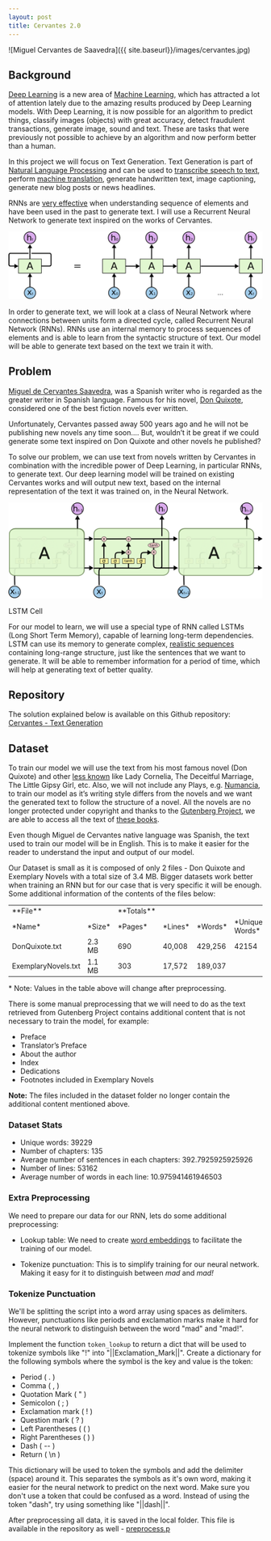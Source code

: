 ```yaml
---
layout: post
title: Cervantes 2.0
---
```

![Miguel Cervantes de Saavedra]({{ site.baseurl}}/images/cervantes.jpg)

## Background

[Deep Learning](https://en.wikipedia.org/wiki/Deep_learning) is a new area of [Machine Learning](https://en.wikipedia.org/wiki/Machine_learning), which has attracted a lot of attention lately due to the amazing results produced by Deep Learning models. With Deep Learning, it is now possible for an algorithm to predict things, classify images (objects) with great accuracy, detect fraudulent transactions, generate image, sound and text. These are tasks that were previously not possible to achieve by an algorithm and now perform better than a human.

In this project we will focus on Text Generation. Text Generation is part of [Natural Language Processing](https://en.wikipedia.org/wiki/Natural_language_processing) and can be used to [transcribe speech to text](http://www.jmlr.org/proceedings/papers/v32/graves14.pdf), perform [machine translation](http://arxiv.org/abs/1409.3215), generate handwritten text, image captioning, generate new blog posts or news headlines. 

RNNs are [very effective](http://karpathy.github.io/2015/05/21/rnn-effectiveness/) when understanding sequence of elements and have been used in the past to generate text. I will use a Recurrent Neural Network to generate text inspired on the works of Cervantes.

![Basic RNN -> Unrolled RNN](images/basic_unrolled_RNN.png)

In order to generate text, we will look at a class of Neural Network where connections between units form a directed cycle, called Recurrent Neural Network (RNNs). RNNs use an internal memory to process sequences of elements and is able to learn from the syntactic structure of text. Our model will be able to generate text based on the text we train it with.

## Problem

[Miguel de Cervantes Saavedra](https://en.wikipedia.org/wiki/Miguel_de_Cervantes), was a Spanish writer who is regarded as the greater writer in Spanish language. Famous for his novel, [Don Quixote](https://en.wikipedia.org/wiki/Don_Quixote), considered one of the best fiction novels ever written.

Unfortunately, Cervantes passed away 500 years ago and he will not be publishing new novels any time soon…. But, wouldn’t it be great if we could generate some text inspired on Don Quixote and other novels he published?

To solve our problem, we can use text from novels written by Cervantes in combination with the incredible power of Deep Learning, in particular RNNs, to generate text. Our deep learning model will be trained on existing Cervantes works and will output new text, based on the internal representation of the text it was trained on, in the Neural Network.  

![LSTM Cell](images/lstm_cell.png)

LSTM Cell

For our model to learn, we will use a special type of RNN called LSTMs (Long Short Term Memory), capable of learning long-term dependencies. LSTM can use its memory to generate complex, [realistic sequences](https://arxiv.org/pdf/1308.0850.pdf) containing long-range structure, just like the sentences that we want to generate. It will be able to remember information for a period of time, which will help at generating text of better quality. 

## Repository

The solution explained below is available on this Github repository: [Cervantes - Text Generation](https://github.com/ajmaradiaga/cervantes-text-generation)

## Dataset

To train our model we will use the text from his most famous novel (Don Quixote) and other [less known](http://www.gutenberg.org/cache/epub/14420/pg14420.txt) like Lady Cornelia, The Deceitful Marriage, The Little Gipsy Girl, etc. Also, we will not include any Plays, e.g. [Numancia](https://en.wikipedia.org/wiki/Miguel_de_Cervantes#La_Numancia), to train our model as it’s writing style differs from the novels and we want the generated text to follow the structure of a novel. All the novels are no longer protected under copyright and thanks to the [Gutenberg Project](https://www.gutenberg.org/), we are able to access all the text of [these books](https://www.gutenberg.org/ebooks/author/505).

Even though Miguel de Cervantes native language was Spanish, the text used to train our model will be in English. This is to make it easier for the reader to understand the input and output of our model.

Our Dataset is small as it is composed of only 2 files - Don Quixote and Exemplary Novels with a total size of 3.4 MB. Bigger datasets work better when training an RNN but for our case that is very specific it will be enough. Some additional information of the contents of the files below:

<table>
  <tr>
    <td>**File**</td>
    <td></td>
    <td>**Totals**</td>
    <td></td>
    <td></td>
    <td></td>
  </tr>
  <tr>
    <td>*Name*</td>
    <td>*Size*</td>
    <td>*Pages*</td>
    <td>*Lines*</td>
    <td>*Words*</td>
    <td>*Unique Words*</td>
  </tr>
  <tr>
    <td>DonQuixote.txt</td>
    <td>2.3 MB</td>
    <td>690</td>
    <td>40,008</td>
    <td>429,256</td>
    <td>42154</td>
  </tr>
  <tr>
    <td>ExemplaryNovels.txt</td>
    <td>1.1 MB</td>
    <td>303</td>
    <td>17,572</td>
    <td>189,037</td>
    <td></td>
  </tr>
</table>
* Note: Values in the table above will change after preprocessing.

There is some manual preprocessing that we will need to do as the text retrieved from Gutenberg Project contains additional content that is not necessary to train the model, for example:

* Preface
* Translator’s Preface
* About the author
* Index
* Dedications
* Footnotes included in Exemplary Novels

**Note:** The files included in the dataset folder no longer contain the additional content mentioned above.

### Dataset Stats

- Unique words: 39229
- Number of chapters: 135
- Average number of sentences in each chapters: 392.7925925925926
- Number of lines: 53162
- Average number of words in each line: 10.975941461946503

### Extra Preprocessing 
We need to prepare our data for our RNN, lets do some additional preprocessing:
* Lookup table: We need to create [word embeddings](https://www.tensorflow.org/tutorials/word2vec#motivation_why_learn_word_embeddings) to facilitate the training of our model. 

* Tokenize punctuation: This is to simplify training for our neural network. Making it easy for it to distinguish between *mad* and *mad!*

### Tokenize Punctuation
We'll be splitting the script into a word array using spaces as delimiters.  However, punctuations like periods and exclamation marks make it hard for the neural network to distinguish between the word "mad" and "mad!".

Implement the function `token_lookup` to return a dict that will be used to tokenize symbols like "!" into "||Exclamation_Mark||".  Create a dictionary for the following symbols where the symbol is the key and value is the token:
- Period ( . )
- Comma ( , )
- Quotation Mark ( " )
- Semicolon ( ; )
- Exclamation mark ( ! )
- Question mark ( ? )
- Left Parentheses ( ( )
- Right Parentheses ( ) )
- Dash ( -- )
- Return ( \n )

This dictionary will be used to token the symbols and add the delimiter (space) around it.  This separates the symbols as it's own word, making it easier for the neural network to predict on the next word. Make sure you don't use a token that could be confused as a word. Instead of using the token "dash", try using something like "||dash||".

After preprocessing all data, it is saved in the local folder. This file is available in the repository as well - [preprocess.p](https://github.com/ajmaradiaga/cervantes-text-generation/blob/master/preprocess.p)